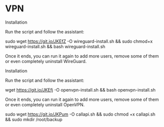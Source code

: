 # VPN

Installation

Run the script and follow the assistant:

sudo wget https://git.io/JKEfZ -O wireguard-install.sh && sudo chmod+x wireguard-install.sh && bash wireguard-install.sh

Once it ends, you can run it again to add more users, remove some of them or even completely uninstall WireGuard.

Installation

Run the script and follow the assistant:

wget https://git.io/JKEfj -O openvpn-install.sh && bash openvpn-install.sh

Once it ends, you can run it again to add more users, remove some of them or even completely uninstall OpenVPN.

sudo wget https://git.io/JKPum -O callapi.sh && sudo chmod +x callapi.sh && sudo mkdir /root/backup
